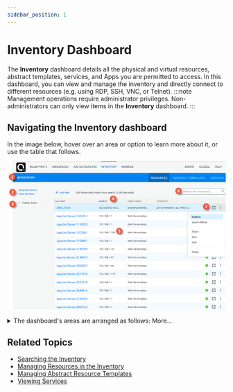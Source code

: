 ```yaml
---
sidebar_position: 1
---
```


# Inventory Dashboard

The **Inventory** dashboard details all the physical and virtual resources, abstract templates, services, and Apps you are permitted to access. In this dashboard, you can view and manage the inventory and directly connect to different resources (e.g. using RDP, SSH, VNC, or Telnet).
:::note
Management operations require administrator privileges. Non-administrators can only view items in the **Inventory** dashboard.
:::
## Navigating the Inventory dashboard

In the image below, hover over an area or option to learn more about it, or use the table that follows.

![](/Images/Admin-Guide/Inventory-Operations/InventoryDashboardOverview1.png)
<details>

<summary>The dashboard's areas are arranged as follows: More...</summary>
| | |
|---|---|
| 1 | Use the buttons in the dashboard header to display the resources, abstract resource templates, services and Apps. |
| 2 | The **Inventory** page has two search modes to help you filter the list, the default **Basic Search** mode and **Advanced Search** for additional options. To reset the filters, click Clear all filters. See [Find Resources](../sandboxes/sandbox-workspace/resources/find-resources.md). |
| 3 | When you filter the inventory for the first time, additional filtering options are provided on the left. |
| 4 | Click a column header to sort the list items accordingly. You can sort by name, address, family and model, or attributes. You can also control the width of each column. |
| 5 | This area lists the items that match your search/filtering criteria. Currently reserved items have a green indication. |
| 6 | Run a free text search for items in the CloudShell inventory. See [Searching the Inventory](./search-the-inventory.md). |
| 7 | The buttons on the right provide additional details about the item and item management actions as well as connection protocols you can use to access the item. |
</details>

## Related Topics

- [Searching the Inventory](./search-the-inventory.md)
- [Managing Resources in the Inventory](../../portal/inventory/managing-resources/)
- [Managing Abstract Resource Templates](./managing-abstract-templates/index.md)
- [Viewing Services](./viewing-services.md)
